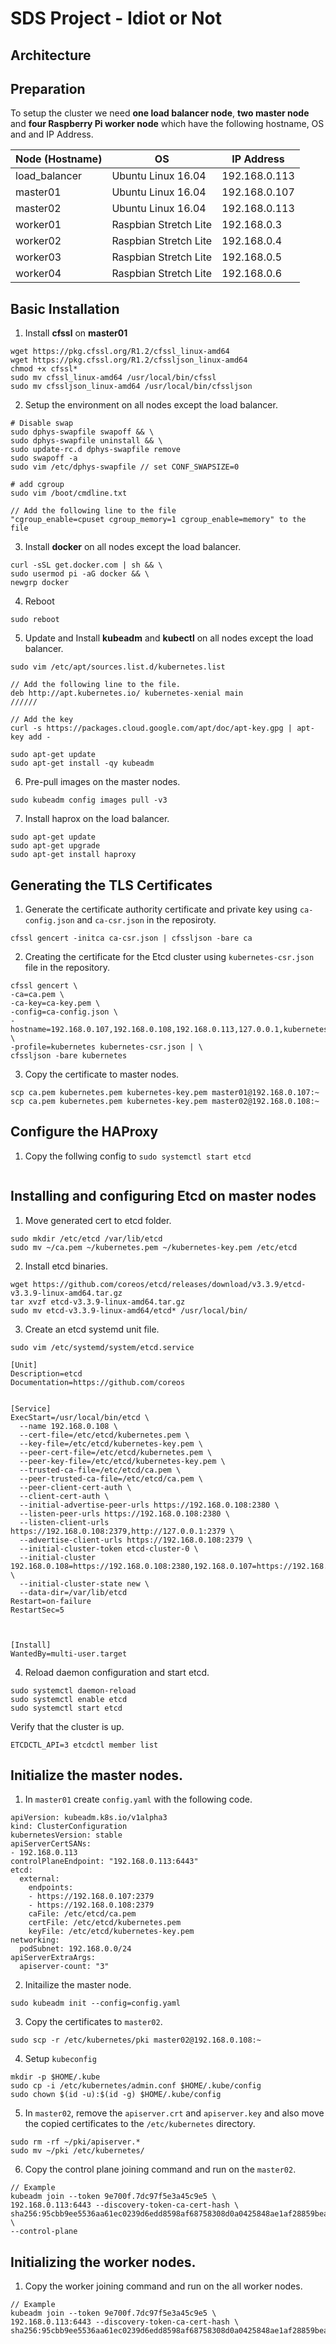 # SDS Project - Idiot or Not

## Architecture


## Preparation
To setup the cluster we need **one load balancer node**, **two master node** and **four Raspberry Pi worker node** which have the following hostname, OS and and IP Address.

| Node (Hostname) | OS                    | IP Address    |
| --------------- | --------------------- | ------------- |
| load_balancer   | Ubuntu Linux 16.04    | 192.168.0.113 |
| master01        | Ubuntu Linux 16.04    | 192.168.0.107 |
| master02        | Ubuntu Linux 16.04    | 192.168.0.113 |
| worker01        | Raspbian Stretch Lite | 192.168.0.3   |
| worker02        | Raspbian Stretch Lite | 192.168.0.4   |
| worker03        | Raspbian Stretch Lite | 192.168.0.5   |
| worker04        | Raspbian Stretch Lite | 192.168.0.6   |


## Basic Installation

1. Install **cfssl** on **master01**
```
wget https://pkg.cfssl.org/R1.2/cfssl_linux-amd64
wget https://pkg.cfssl.org/R1.2/cfssljson_linux-amd64
chmod +x cfssl*
sudo mv cfssl_linux-amd64 /usr/local/bin/cfssl
sudo mv cfssljson_linux-amd64 /usr/local/bin/cfssljson
```

2. Setup the environment on all nodes except the load balancer.
```
# Disable swap
sudo dphys-swapfile swapoff && \
sudo dphys-swapfile uninstall && \
sudo update-rc.d dphys-swapfile remove
sudo swapoff -a
sudo vim /etc/dphys-swapfile // set CONF_SWAPSIZE=0

# add cgroup
sudo vim /boot/cmdline.txt 

// Add the following line to the file
"cgroup_enable=cpuset cgroup_memory=1 cgroup_enable=memory" to the file
```

3. Install **docker** on all nodes except the load balancer.

```
curl -sSL get.docker.com | sh && \
sudo usermod pi -aG docker && \
newgrp docker
```

4. Reboot 

```
sudo reboot
```

5. Update and Install **kubeadm** and **kubectl** on all nodes except the load balancer.

```
sudo vim /etc/apt/sources.list.d/kubernetes.list 

// Add the following line to the file.
deb http://apt.kubernetes.io/ kubernetes-xenial main
//////

// Add the key
curl -s https://packages.cloud.google.com/apt/doc/apt-key.gpg | apt-key add -

sudo apt-get update
sudo apt-get install -qy kubeadm
```

6. Pre-pull images on the master nodes.

```
sudo kubeadm config images pull -v3
```

7. Install haprox on the load balancer.
```
sudo apt-get update
sudo apt-get upgrade
sudo apt-get install haproxy
```

## Generating the TLS Certificates
1. Generate the certificate authority certificate and private key using `ca-config.json` and `ca-csr.json` in the reposiroty. 

```
cfssl gencert -initca ca-csr.json | cfssljson -bare ca
```

2. Creating the certificate for the Etcd cluster using `kubernetes-csr.json` file in the repository.

```
cfssl gencert \
-ca=ca.pem \
-ca-key=ca-key.pem \
-config=ca-config.json \
-hostname=192.168.0.107,192.168.0.108,192.168.0.113,127.0.0.1,kubernetes.default \
-profile=kubernetes kubernetes-csr.json | \
cfssljson -bare kubernetes
```

3. Copy the certificate to master nodes.

```
scp ca.pem kubernetes.pem kubernetes-key.pem master01@192.168.0.107:~
scp ca.pem kubernetes.pem kubernetes-key.pem master02@192.168.0.108:~
```
## Configure the HAProxy
1. Copy the follwing config to `sudo systemctl start etcd`

```

```
## Installing and configuring Etcd on master nodes
1. Move generated cert to etcd folder.
```
sudo mkdir /etc/etcd /var/lib/etcd
sudo mv ~/ca.pem ~/kubernetes.pem ~/kubernetes-key.pem /etc/etcd
```
2. Install etcd binaries.
```
wget https://github.com/coreos/etcd/releases/download/v3.3.9/etcd-v3.3.9-linux-amd64.tar.gz
tar xvzf etcd-v3.3.9-linux-amd64.tar.gz
sudo mv etcd-v3.3.9-linux-amd64/etcd* /usr/local/bin/
```

3. Create an etcd systemd unit file.
```
sudo vim /etc/systemd/system/etcd.service
```
```
[Unit]
Description=etcd
Documentation=https://github.com/coreos


[Service]
ExecStart=/usr/local/bin/etcd \
  --name 192.168.0.108 \
  --cert-file=/etc/etcd/kubernetes.pem \
  --key-file=/etc/etcd/kubernetes-key.pem \
  --peer-cert-file=/etc/etcd/kubernetes.pem \
  --peer-key-file=/etc/etcd/kubernetes-key.pem \
  --trusted-ca-file=/etc/etcd/ca.pem \
  --peer-trusted-ca-file=/etc/etcd/ca.pem \
  --peer-client-cert-auth \
  --client-cert-auth \
  --initial-advertise-peer-urls https://192.168.0.108:2380 \
  --listen-peer-urls https://192.168.0.108:2380 \
  --listen-client-urls https://192.168.0.108:2379,http://127.0.0.1:2379 \
  --advertise-client-urls https://192.168.0.108:2379 \
  --initial-cluster-token etcd-cluster-0 \
  --initial-cluster 192.168.0.108=https://192.168.0.108:2380,192.168.0.107=https://192.168.0.107:2380 \
  --initial-cluster-state new \
  --data-dir=/var/lib/etcd
Restart=on-failure
RestartSec=5



[Install]
WantedBy=multi-user.target
```

4. Reload daemon configuration and start etcd.

```
sudo systemctl daemon-reload
sudo systemctl enable etcd
sudo systemctl start etcd
```

Verify that the cluster is up.
```
ETCDCTL_API=3 etcdctl member list
```

## Initialize the master nodes.
1. In `master01` create `config.yaml` with the following code.

```
apiVersion: kubeadm.k8s.io/v1alpha3
kind: ClusterConfiguration
kubernetesVersion: stable
apiServerCertSANs:
- 192.168.0.113
controlPlaneEndpoint: "192.168.0.113:6443"
etcd:
  external:
    endpoints:
    - https://192.168.0.107:2379
    - https://192.168.0.108:2379
    caFile: /etc/etcd/ca.pem
    certFile: /etc/etcd/kubernetes.pem
    keyFile: /etc/etcd/kubernetes-key.pem
networking:
  podSubnet: 192.168.0.0/24
apiServerExtraArgs:
  apiserver-count: "3"
```
2. Initailize the master node.

```
sudo kubeadm init --config=config.yaml
```
3. Copy the certificates to `master02`.

```
sudo scp -r /etc/kubernetes/pki master02@192.168.0.108:~
```
4. Setup `kubeconfig`
```
mkdir -p $HOME/.kube
sudo cp -i /etc/kubernetes/admin.conf $HOME/.kube/config
sudo chown $(id -u):$(id -g) $HOME/.kube/config
```
5. In `master02`, remove the `apiserver.crt` and `apiserver.key` and also move the copied certificates to the `/etc/kubernetes` directory.

```
sudo rm -rf ~/pki/apiserver.*
sudo mv ~/pki /etc/kubernetes/
```
6. Copy the control plane joining command and run on the `master02`.
```
// Example
kubeadm join --token 9e700f.7dc97f5e3a45c9e5 \
192.168.0.113:6443 --discovery-token-ca-cert-hash \
sha256:95cbb9ee5536aa61ec0239d6edd8598af68758308d0a0425848ae1af28859bea \ 
--control-plane
```
## Initializing the worker nodes.
1. Copy the worker joining command and run on the all worker nodes.
```
// Example
kubeadm join --token 9e700f.7dc97f5e3a45c9e5 \
192.168.0.113:6443 --discovery-token-ca-cert-hash \
sha256:95cbb9ee5536aa61ec0239d6edd8598af68758308d0a0425848ae1af28859bea 
```


